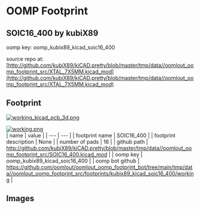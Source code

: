 # OOMP Footprint  
## SOIC16_400  by kubiX89  
  
oomp key: oomp_kubix89_kicad_soic16_400  
  
source repo at: [http://github.com/kubiX89/kiCAD.pretty/blob/master/tmp/data//oomlout_oomp_footprint_src/XTAL_7X5MM.kicad_mod](http://github.com/kubiX89/kiCAD.pretty/blob/master/tmp/data//oomlout_oomp_footprint_src/XTAL_7X5MM.kicad_mod)  
## Footprint  
  
[![working_kicad_pcb_3d.png](working_kicad_pcb_3d_600.png)](working_kicad_pcb_3d.png)  
  
[![working.png](working_600.png)](working.png)  
| name | value | 
| --- | --- | 
| footprint name | SOIC16_400 | 
| footprint description | None | 
| number of pads | 16 | 
| github path | http://github.com/kubiX89/kiCAD.pretty/blob/master/tmp/data//oomlout_oomp_footprint_src/SOIC16_400.kicad_mod | 
| oomp key | oomp_kubix89_kicad_soic16_400 | 
| oomp bot github | https://github.com/oomlout/oomlout_oomp_footprint_bot/tree/main/tmp/data//oomlout_oomp_footprint_src/footprints/kubix89_kicad_soic16_400/working | 
## Images  

